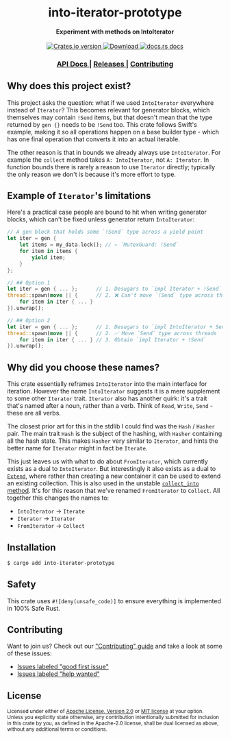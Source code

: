<h1 align="center">into-iterator-prototype</h1>
<div align="center">
  <strong>
    Experiment with methods on IntoIterator
  </strong>
</div>

<br />

<div align="center">
  <!-- Crates version -->
  <a href="https://crates.io/crates/into-iterator-prototype">
    <img src="https://img.shields.io/crates/v/into-iterator-prototype.svg?style=flat-square"
    alt="Crates.io version" />
  </a>
  <!-- Downloads -->
  <a href="https://crates.io/crates/into-iterator-prototype">
    <img src="https://img.shields.io/crates/d/into-iterator-prototype.svg?style=flat-square"
      alt="Download" />
  </a>
  <!-- docs.rs docs -->
  <a href="https://docs.rs/into-iterator-prototype">
    <img src="https://img.shields.io/badge/docs-latest-blue.svg?style=flat-square"
      alt="docs.rs docs" />
  </a>
</div>

<div align="center">
  <h3>
    <a href="https://docs.rs/into-iterator-prototype">
      API Docs
    </a>
    <span> | </span>
    <a href="https://github.com/yoshuawuyts/into-iterator-prototype/releases">
      Releases
    </a>
    <span> | </span>
    <a href="https://github.com/yoshuawuyts/into-iterator-prototype/blob/master.github/CONTRIBUTING.md">
      Contributing
    </a>
  </h3>
</div>

## Why does this project exist?

This project asks the question: what if we used `IntoIterator` everywhere
instead of `Iterator`? This becomes relevant for generator blocks, which
themselves may contain `!Send` items, but that doesn't mean that the type
returned by `gen {}` needs to be `!Send` too. This crate follows Swift's
example, making it so all operations happen on a base builder type - which
has one final operation that converts it into an actual iterable.

The other reason is that in bounds we already always use `IntoIterator`. For
example the `collect` method takes `A: IntoIterator`, not `A: Iterator`. In
function bounds there is rarely a reason to use `Iterator` directly; typically the
only reason we don't is because it's more effort to type.

## Example of `Iterator`'s limitations

Here's a practical case people are bound to hit when writing generator
blocks, which can't be fixed unless generator return `IntoIterator`:

```rust
// A gen block that holds some `!Send` type across a yield point
let iter = gen {
    let items = my_data.lock(); // ← `MutexGuard: !Send`
    for item in items {
        yield item;
    }
};

// ## Option 1
let iter = gen { ... };      // 1. Desugars to `impl Iterator + !Send`
thread::spawn(move || {      // 2. ❌ Can't move `!Send` type across threads
    for item in iter { ... }
}).unwrap();

// ## Option 2
let iter = gen { ... };      // 1. Desugars to `impl IntoIterator + Send`
thread::spawn(move || {      // 2. ✅ Move `Send` type across threads
    for item in iter { ... } // 3. Obtain `impl Iterator + !Send`
}).unwrap();
```

## Why did you choose these names?

This crate essentially reframes `IntoIterator` into the main interface for
iteration. However the name `IntoIterator` suggests it is a mere supplement
to some other `Iterator` trait. `Iterator` also has another quirk: it's a
trait that's named after a noun, rather than a verb. Think of `Read`,
`Write`, `Send` - these are all verbs.

The closest prior art for this in the stdlib I could find was the `Hash` /
`Hasher` pair. The main trait `Hash` is the subject of the hashing, with
`Hasher` containing all the hash state. This makes `Hasher` very similar to
`Iterator`, and hints the better name for `Iterator` might in fact be `Iterate`.

This just leaves us with what to do about `FromIterator`, which currently
exists as a dual to `IntoIterator`. But interestingly it also exists as a
dual to [`Extend`](https://doc.rust-lang.org/std/iter/trait.Extend.html),
where rather than creating a new container it can be used to extend an
existing collection. This is also used in the unstable [`collect_into`
method](https://doc.rust-lang.org/std/iter/trait.Iterator.html#method.collect_into).
It's for this reason that we've renamed `FromIterator` to `Collect`. All
together this changes the names to:

- `IntoIterator` → `Iterate`
- `Iterator` → `Iterator`
- `FromIterator` → `Collect`

## Installation
```sh
$ cargo add into-iterator-prototype
```

## Safety
This crate uses ``#![deny(unsafe_code)]`` to ensure everything is implemented in
100% Safe Rust.

## Contributing
Want to join us? Check out our ["Contributing" guide][contributing] and take a
look at some of these issues:

- [Issues labeled "good first issue"][good-first-issue]
- [Issues labeled "help wanted"][help-wanted]

[contributing]: https://github.com/yoshuawuyts/into-iterator-prototype/blob/master.github/CONTRIBUTING.md
[good-first-issue]: https://github.com/yoshuawuyts/into-iterator-prototype/labels/good%20first%20issue
[help-wanted]: https://github.com/yoshuawuyts/into-iterator-prototype/labels/help%20wanted

## License

<sup>
Licensed under either of <a href="LICENSE-APACHE">Apache License, Version
2.0</a> or <a href="LICENSE-MIT">MIT license</a> at your option.
</sup>

<br/>

<sub>
Unless you explicitly state otherwise, any contribution intentionally submitted
for inclusion in this crate by you, as defined in the Apache-2.0 license, shall
be dual licensed as above, without any additional terms or conditions.
</sub>

